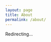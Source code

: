 ```yaml
---
layout: page
title: About
permalink: /about/
---
```


Redirecting...

<script> window.location.replace('https://links.ahampriyanshu.com'); </script>
